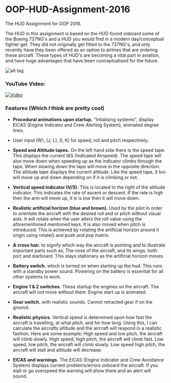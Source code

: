 # OOP-HUD-Assignment-2016
The HUD Assignment for OOP 2016.

The HUD in this assignment is based on the HUD found onboard some of the Boeing 737NG's and a HUD you would find in a modern day/conceptual fighter get. They did not originally get fitted to the 737NG's, and only recently have they been offered as an option to airlines that are ordering these aircraft. These types of HUD's are becoming a vital part in aviation, and have huge advantages that have been conceptualised for the future.

![alt tag](http://i.imgur.com/I3RIybm.png)

### YouTube Video: ###
[![Video](https://img.youtube.com/vi/IrT6TGKQOxo/0.jpg)](http://www.youtube.com/watch?v=IrT6TGKQOxo&feature=youtu.be)

### Features (Which I think are pretty cool) ###
- **Procedural animations upon startup.** "Intialising systems", display EICAS (Engine Indicator and Crew Alerting System), animated degree lines.

- User input (W), (J, L), (I, K) for speed, roll and pitch respectively.

- **Speed and Altitude tapes.** On the left hand side there is the speed tape. This displays the current IAS (Indicated Airspeed). The speed tape will also move down when speeding up as the indicator climbs through the tape. When slowing down the tape will move in the opposite direction. The altitude tape displays the current altitude. Like the speed tape, it too will move up and down depending on if it is climbing or not.

- **Vertical speed indicator (V/S).** This is located to the right of the altitude indicator. This indicates the rate of ascent or descent. If the rate is high then the arm will move up, it is is low then it will move down.

- **Realistic artificial horizon (blue and brown).** Used by the pilot in order to orientate the aircraft with the desired roll and or pitch without visual aids. It will rotate when the user alters the roll value using the aforementioned mentioned keys. It is also moved when pitch is introduced. This is achieved by rotating the artificial horizon around it origin using rotate() and push and pop matrix.

- **A cross hair.** to signify which way the aircraft is pointing and to illustrate important parts such as; The nose of the aircraft, and its wings, both port and starboard. This stays stationary as the artificial horizon moves.

- **Battery switch.** which is turned on when starting up the hud. This runs with a standby power sound. Powering on the battery is essential for all other systems to work.

- **Engine 1 & 2 switches.** These startup the engines on the aircraft. The aircraft will not move without them. Engine start up is animated.

- **Gear switch.** with realistic sounds. Cannot retracted gear if on the ground.

- **Realistic physics.** Vertical speed is determined upon how fast the aircraft is travelling, at what pitch, and for how long. Using this, I can calculate the aircrafts altitude and the aircraft will respond in a realistic fashion. Here are some example; High speed and low pitch, the aircraft will climb slowly. High speed, high pitch, the aircraft will climb fast. Low speed, low pitch, the aircraft will climb slowly. Low speed high pitch, the aircraft will stall and altitude will decrease.

- **EICAS and warnings.** The EICAS (Engine Indicator and Crew Avoidance System) displays current problems/errors onboard the aircraft. If you stall or go overspeed the warning will show there and an alert will sound.

